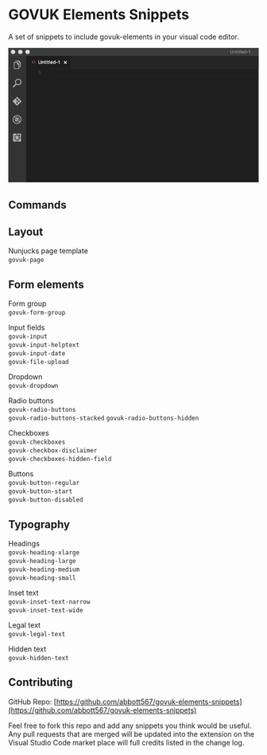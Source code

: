 # GOVUK Elements Snippets

A set of snippets to include govuk-elements in your visual code editor.

![Demo](https://github.com/abbott567/govuk-elements-snippets/raw/master/images/demo.gif)

## Commands

## Layout
Nunjucks page template  
`govuk-page`  

## Form elements
Form group  
`govuk-form-group`

Input fields  
`govuk-input`  
`govuk-input-helptext`  
`govuk-input-date`  
`govuk-file-upload`

Dropdown  
`govuk-dropdown`

Radio buttons  
`govuk-radio-buttons`  
`govuk-radio-buttons-stacked`
`govuk-radio-buttons-hidden`  

Checkboxes  
`govuk-checkboxes`  
`govuk-checkbox-disclaimer`  
`govuk-checkboxes-hidden-field`

Buttons  
`govuk-button-regular`  
`govuk-button-start`  
`govuk-button-disabled`  

## Typography
Headings  
`govuk-heading-xlarge`  
`govuk-heading-large`  
`govuk-heading-medium`  
`govuk-heading-small`  

Inset text  
`govuk-inset-text-narrow`  
`govuk-inset-text-wide`

Legal text  
`govuk-legal-text`

Hidden text  
`govuk-hidden-text`

## Contributing

GitHub Repo: [https://github.com/abbott567/govuk-elements-snippets](https://github.com/abbott567/govuk-elements-snippets)

Feel free to fork this repo and add any snippets you think would be useful. Any pull requests that are merged will be updated into the extension on the Visual Studio Code market place will full credits listed in the change log.
